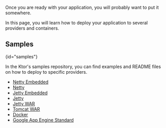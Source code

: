 [//]: # (title: Deploy)

<include src="lib.md" include-id="outdated_warning"/>



Once you are ready with your application, you will probably want to put it somewhere.

In this page, you will learn how to deploy your application to several providers and containers. 





## Samples
{id="samples"}

In the Ktor's samples repository, you can find examples and README files on how to deploy to specific providers.

* [Netty Embedded](https://github.com/ktorio/ktor-documentation/tree/master/codeSnippets/snippets/netty-embedded)
* [Netty](https://github.com/ktorio/ktor-documentation/tree/master/codeSnippets/snippets/netty)
* [Jetty Embedded](https://github.com/ktorio/ktor-documentation/tree/master/codeSnippets/snippets/jetty-embedded)
* [Jetty](https://github.com/ktorio/ktor-documentation/tree/master/codeSnippets/snippets/jetty)
* [Jetty WAR](https://github.com/ktorio/ktor-documentation/tree/master/codeSnippets/snippets/jetty-war)
* [Tomcat WAR](https://github.com/ktorio/ktor-documentation/tree/master/codeSnippets/snippets/tomcat-war)
* [Docker](https://github.com/ktorio/ktor-documentation/tree/master/codeSnippets/snippets/docker)
* [Google App Engine Standard](https://github.com/ktorio/ktor-documentation/tree/master/codeSnippets/snippets/google-appengine-standard)